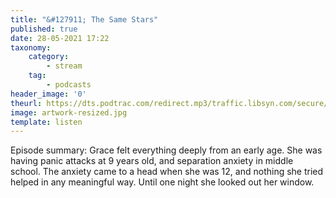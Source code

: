 ```yaml
---
title: "&#127911; The Same Stars"
published: true
date: 28-05-2021 17:22
taxonomy:
    category:
        - stream
    tag:
        - podcasts
header_image: '0'
theurl: https://dts.podtrac.com/redirect.mp3/traffic.libsyn.com/secure/nocturne/Noct_TheSameStars_MINUS18.mp3
image: artwork-resized.jpg
template: listen
--- 
```

Episode summary: Grace felt everything deeply from an early age. She was having panic attacks at 9 years old, and separation anxiety in middle school. The anxiety came to a head when she was 12, and nothing she tried helped in any meaningful way. Until one night she looked out her window.
